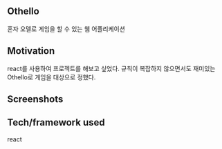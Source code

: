 ## Othello
혼자 오델로 게임을 할 수 있는 웹 어플리케이션
 
## Motivation
react를 사용하여 프로젝트를 해보고 싶었다. 규칙이 복잡하지 않으면서도 재미있는 Othello로 게임을 대상으로 정했다.

## Screenshots

## Tech/framework used
react
 
 

